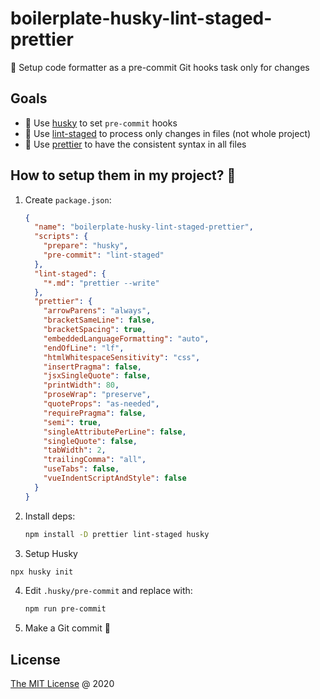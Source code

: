 # boilerplate-husky-lint-staged-prettier

🍴 Setup code formatter as a pre-commit Git hooks task only for changes

## Goals

- 🐶 Use [husky](https://typicode.github.io/husky/) to set `pre-commit` hooks
- 🧱 Use [lint-staged](https://github.com/lint-staged/lint-staged) to process only changes in files (not whole project)
- 🧬 Use [prettier](https://github.com/prettier/prettier) to have the consistent syntax in all files

## How to setup them in my project? 🎉

1. Create `package.json`:

   ```json
   {
     "name": "boilerplate-husky-lint-staged-prettier",
     "scripts": {
       "prepare": "husky",
       "pre-commit": "lint-staged"
     },
     "lint-staged": {
       "*.md": "prettier --write"
     },
     "prettier": {
       "arrowParens": "always",
       "bracketSameLine": false,
       "bracketSpacing": true,
       "embeddedLanguageFormatting": "auto",
       "endOfLine": "lf",
       "htmlWhitespaceSensitivity": "css",
       "insertPragma": false,
       "jsxSingleQuote": false,
       "printWidth": 80,
       "proseWrap": "preserve",
       "quoteProps": "as-needed",
       "requirePragma": false,
       "semi": true,
       "singleAttributePerLine": false,
       "singleQuote": false,
       "tabWidth": 2,
       "trailingComma": "all",
       "useTabs": false,
       "vueIndentScriptAndStyle": false
     }
   }
   ```

2. Install deps:

   ```bash
   npm install -D prettier lint-staged husky
   ```

3. Setup Husky

```bash
npx husky init
```

4. Edit `.husky/pre-commit` and replace with:

   ```bash
   npm run pre-commit
   ```

5. Make a Git commit 🎊

## License

[The MIT License](https://piecioshka.mit-license.org) @ 2020
